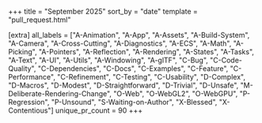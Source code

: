 +++
title = "September 2025"
sort_by = "date"
template = "pull_request.html"

[extra]
all_labels = ["A-Animation", "A-App", "A-Assets", "A-Build-System", "A-Camera", "A-Cross-Cutting", "A-Diagnostics", "A-ECS", "A-Math", "A-Picking", "A-Pointers", "A-Reflection", "A-Rendering", "A-States", "A-Tasks", "A-Text", "A-UI", "A-Utils", "A-Windowing", "A-glTF", "C-Bug", "C-Code-Quality", "C-Dependencies", "C-Docs", "C-Examples", "C-Feature", "C-Performance", "C-Refinement", "C-Testing", "C-Usability", "D-Complex", "D-Macros", "D-Modest", "D-Straightforward", "D-Trivial", "D-Unsafe", "M-Deliberate-Rendering-Change", "O-Web", "O-WebGL2", "O-WebGPU", "P-Regression", "P-Unsound", "S-Waiting-on-Author", "X-Blessed", "X-Contentious"]
unique_pr_count = 90
+++
